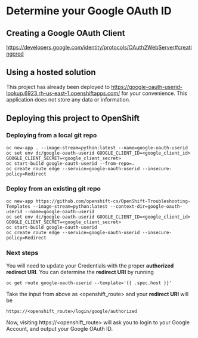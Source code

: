 # Determine your Google OAuth ID

## Creating a Google OAuth Client

https://developers.google.com/identity/protocols/OAuth2WebServer#creatingcred

## Using a hosted solution

This project has already been deployed to https://google-oauth-userid-lookup.6923.rh-us-east-1.openshiftapps.com/
for your convenience. This application does not store any data or information.

## Deploying this project to OpenShift

### Deploying from a local git repo

    oc new-app . --image-stream=python:latest --name=google-oauth-userid
    oc set env dc/google-oauth-userid GOOGLE_CLIENT_ID=<google_client_id> GOOGLE_CLIENT_SECRET=<google_client_secret>
    oc start-build google-oauth-userid --from-repo=.
    oc create route edge --service=google-oauth-userid --insecure-policy=Redirect

### Deploy from an existing git repo

    oc new-app https://github.com/openshift-cs/OpenShift-Troubleshooting-Templates --image-stream=python:latest --context-dir=google-oauth-userid --name=google-oauth-userid
    oc set env dc/google-oauth-userid GOOGLE_CLIENT_ID=<google_client_id> GOOGLE_CLIENT_SECRET=<google_client_secret>
    oc start-build google-oauth-userid
    oc create route edge --service=google-oauth-userid --insecure-policy=Redirect

### Next steps

You will need to update your Credentials with the proper **authorized redirect URI**.
You can determine the **redirect URI** by running

    oc get route google-oauth-userid --template='{{ .spec.host }}'

Take the input from above as <openshift_route> and your **redirect URI** will be

    https://<openshift_route>/login/google/authorized

Now, visiting https://<openshift_route> will ask you to login to your Google Account,
and output your Google OAuth ID.
